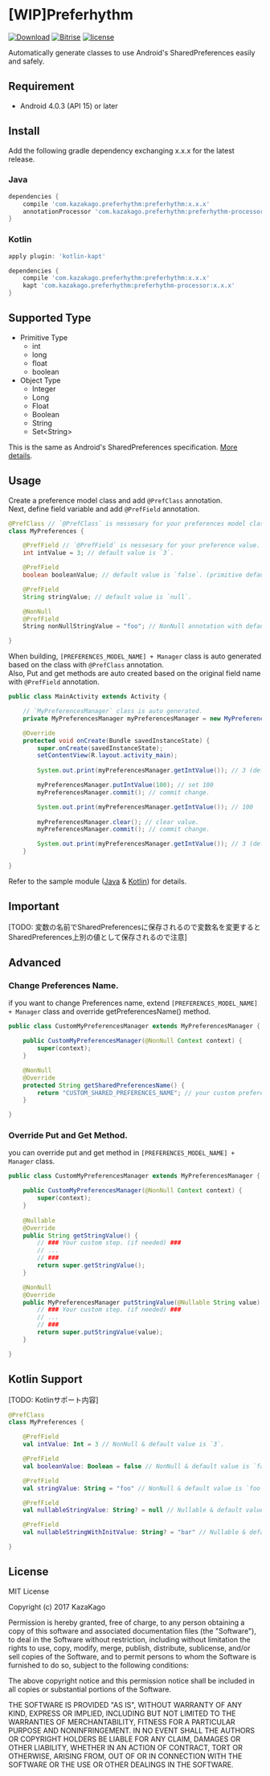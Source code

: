 [WIP]Preferhythm
====

[![Download](https://api.bintray.com/packages/kazakago/maven/preferhythm/images/download.svg)](https://bintray.com/kazakago/maven/preferhythm/_latestVersion)
[![Bitrise](https://www.bitrise.io/app/436ed4113cb15072.svg?token=5I58EK088C0wp3UWmf75qA&branch=master)]()
[![license](https://img.shields.io/github/license/kazakago/preferhythm.svg)](LICENSE.md)

Automatically generate classes to use Android's SharedPreferences easily and safely.

## Requirement

- Android 4.0.3 (API 15) or later

## Install

Add the following gradle dependency exchanging x.x.x for the latest release.

### Java

```groovy
dependencies {
    compile 'com.kazakago.preferhythm:preferhythm:x.x.x'
    annotationProcessor 'com.kazakago.preferhythm:preferhythm-processor:x.x.x'
}
```

### Kotlin

```groovy
apply plugin: 'kotlin-kapt'

dependencies {
    compile 'com.kazakago.preferhythm:preferhythm:x.x.x'
    kapt 'com.kazakago.preferhythm:preferhythm-processor:x.x.x'
}
```

## Supported Type

- Primitive Type
  - int
  - long
  - float
  - boolean
- Object Type
  - Integer 
  - Long
  - Float
  - Boolean
  - String
  - Set\<String\>

This is the same as Android's SharedPreferences specification. [More details](https://developer.android.com/training/basics/data-storage/shared-preferences.html).


## Usage

Create a preference model class and add `@PrefClass` annotation.  
Next, define field variable and add `@PrefField` annotation.

```java
@PrefClass // `@PrefClass` is nessesary for your preferences model class.
class MyPreferences {

    @PrefField // `@PrefField` is nessesary for your preference value.
    int intValue = 3; // default value is `3`.

    @PrefField
    boolean booleanValue; // default value is `false`. (primitive default value)

    @PrefField
    String stringValue; // default value is `null`.

    @NonNull
    @PrefField
    String nonNullStringValue = "foo"; // NonNull annotation with default value.

}
```

When building, `[PREFERENCES_MODEL_NAME] + Manager` class is auto generated based on the class with `@PrefClass` annotation.  
Also, Put and get methods are auto created based on the original field name with `@PrefField` annotation.  

```java
public class MainActivity extends Activity {

    // `MyPreferencesManager` class is auto generated.
    private MyPreferencesManager myPreferencesManager = new MyPreferencesManager(this);

    @Override
    protected void onCreate(Bundle savedInstanceState) {
        super.onCreate(savedInstanceState);
        setContentView(R.layout.activity_main);
        
        System.out.print(myPreferencesManager.getIntValue()); // 3 (default value)

        myPreferencesManager.putIntValue(100); // set 100
        myPreferencesManager.commit(); // commit change.

        System.out.print(myPreferencesManager.getIntValue()); // 100
        
        myPreferencesManager.clear(); // clear value.
        myPreferencesManager.commit(); // commit change.

        System.out.print(myPreferencesManager.getIntValue()); // 3 (default value)
    }

}
```

Refer to the sample module ([Java](https://github.com/KazaKago/Preferhythm/tree/master/samplejava) & [Kotlin](https://github.com/KazaKago/Preferhythm/tree/master/samplekotlin)) for details.

## Important

[TODO: 変数の名前でSharedPreferencesに保存されるので変数名を変更するとSharedPreferences上別の値として保存されるので注意]

## Advanced

### Change Preferences Name.

if you want to change Preferences name, extend `[PREFERENCES_MODEL_NAME] + Manager` class and override getPreferencesName() method.

```java
public class CustomMyPreferencesManager extends MyPreferencesManager {

    public CustomMyPreferencesManager(@NonNull Context context) {
        super(context);
    }

    @NonNull
    @Override
    protected String getSharedPreferencesName() {
        return "CUSTOM_SHARED_PREFERENCES_NAME"; // your custom preferences name. (if needed)
    }

}
```

### Override Put and Get Method.

you can override put and get method in `[PREFERENCES_MODEL_NAME] + Manager` class.

```java
public class CustomMyPreferencesManager extends MyPreferencesManager {

    public CustomMyPreferencesManager(@NonNull Context context) {
        super(context);
    }
    
    @Nullable
    @Override
    public String getStringValue() {
        // ### Your custom step. (if needed) ###
        // ...
        // ###
        return super.getStringValue();
    }

    @NonNull
    @Override
    public MyPreferencesManager putStringValue(@Nullable String value) {
        // ### Your custom step. (if needed) ###
        // ...
        // ###
        return super.putStringValue(value);
    }

}
```

## Kotlin Support

[TODO: Kotlinサポート内容]

```kotlin
@PrefClass
class MyPreferences {

    @PrefField
    val intValue: Int = 3 // NonNull & default value is `3`.

    @PrefField
    val booleanValue: Boolean = false // NonNull & default value is `false`

    @PrefField
    val stringValue: String = "foo" // NonNull & default value is `foo`

    @PrefField
    val nullableStringValue: String? = null // Nullable & default value is `null`

    @PrefField
    val nullableStringWithInitValue: String? = "bar" // Nullable & default value is `bar`

}
```

## License
MIT License

Copyright (c) 2017 KazaKago

Permission is hereby granted, free of charge, to any person obtaining a copy
of this software and associated documentation files (the "Software"), to deal
in the Software without restriction, including without limitation the rights
to use, copy, modify, merge, publish, distribute, sublicense, and/or sell
copies of the Software, and to permit persons to whom the Software is
furnished to do so, subject to the following conditions:

The above copyright notice and this permission notice shall be included in all
copies or substantial portions of the Software.

THE SOFTWARE IS PROVIDED "AS IS", WITHOUT WARRANTY OF ANY KIND, EXPRESS OR
IMPLIED, INCLUDING BUT NOT LIMITED TO THE WARRANTIES OF MERCHANTABILITY,
FITNESS FOR A PARTICULAR PURPOSE AND NONINFRINGEMENT. IN NO EVENT SHALL THE
AUTHORS OR COPYRIGHT HOLDERS BE LIABLE FOR ANY CLAIM, DAMAGES OR OTHER
LIABILITY, WHETHER IN AN ACTION OF CONTRACT, TORT OR OTHERWISE, ARISING FROM,
OUT OF OR IN CONNECTION WITH THE SOFTWARE OR THE USE OR OTHER DEALINGS IN THE
SOFTWARE.
